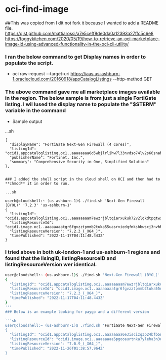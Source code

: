 # oci-find-image
##This was copied from  I dit not fork it because I wanted to add a README file.
    https://gist.github.com/mattiarossi/a7e5ceff8de0da0a12393a27ffc5c6e8
    https://foggykitchen.com/2020/05/19/how-to-retrieve-an-oci-marketplace-image-id-using-advanced-functionality-in-the-oci-cli-utility/
    
### I ran the below command to get Display names in order to populate the script.

* oci raw-request --target-uri https://iaas.us-ashburn-1.oraclecloud.com/20160918/appCatalogListings --http-method GET
 
### The above command gave me all marketplace images available in the region.  The below sample is from just a single FortiGate listing.  I wil lused the display name to populate the "$STERM" variable in the command
* Sample output

...sh

    {
      "displayName": "FortiGate Next-Gen Firewall (4 cores)",
      "listingId": "ocid1.appcataloglisting.oc1..aaaaaaaa6d5wbjlrlihw7l33nvdso74lv2s66snabevr33awotpgjownggiq",
      "publisherName": "Fortinet, Inc.",
      "summary": "Comprehensive Security in One, Simplified Solution"
    },

```

### I added the shell script in the cloud shell on OCI and then had to **chmod** it in order to run.

...sh

userh@cloudshell:~ (us-ashburn-1)$ ./find.sh 'Next-Gen Firewall (BYOL)' '7.2.3' 'us-ashburn-1'
{
  "listingId": "ocid1.appcataloglisting.oc1..aaaaaaaam7ewzrjbltqiarxukuk72v2lqkdtpqtwxqpszqqvrm7likfnpt5q",
  "listingResourceId": "ocid1.image.oc1..aaaaaaaatgr6fgvzztpmmb2tuka55uasrviedqfnksbbwscj3nvhhcxiglba",
  "listingResourceVersion": "7.2.3_(_X64_)",
  "timePublished": "2022-11-17T04:11:48.443Z"
}
```
### I tried above in both uk-london-1 and us-ashburn-1 regions and found that the lisingID, listingResourceID and listingResourceVersion wer identical.

```sh
user@cloudshell:~ (us-ashburn-1)$ ./find.sh 'Next-Gen Firewall (BYOL)' '7.2.3' 'uk-london-1'
{
  "listingId": "ocid1.appcataloglisting.oc1..aaaaaaaam7ewzrjbltqiarxukuk72v2lqkdtpqtwxqpszqqvrm7likfnpt5q",
  "listingResourceId": "ocid1.image.oc1..aaaaaaaatgr6fgvzztpmmb2tuka55uasrviedqfnksbbwscj3nvhhcxiglba",
  "listingResourceVersion": "7.2.3_(_X64_)",
  "timePublished": "2022-11-17T04:11:48.443Z"
}
'''
### Below is an example looking for paygo and a different version

```sh
user@cloudshell:~ (us-ashburn-1)$ ./find.sh 'FortiGate Next-Gen Firewall (8 cores)' '7.0.9' 'uk-london-1'
{
  "listingId": "ocid1.appcataloglisting.oc1..aaaaaaaa6e3iscizq3p24bfb5nr4wxsxzc3s6mzpekxgv7f2kse35akhg45q",
  "listingResourceId": "ocid1.image.oc1..aaaaaaaa5pgooaurtnka7yleha3n3q3cm2dk2sqzlyev4bzw6krh7gtwslia",
  "listingResourceVersion": "7.0.9_(_X64_)",
  "timePublished": "2022-11-26T01:38:57.964Z"
}

```
